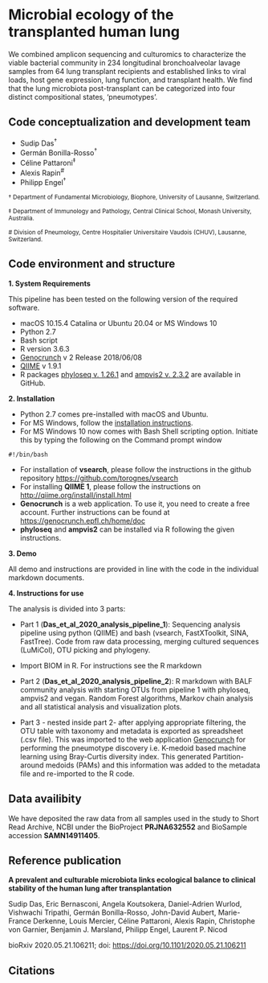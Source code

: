 # Microbial ecology of the transplanted human lung

We combined amplicon sequencing and culturomics to characterize the viable bacterial community in 234 longitudinal bronchoalveolar lavage samples from 64 lung transplant recipients and established links to viral loads, host gene expression, lung function, and transplant health. 
We find that the lung microbiota post-transplant can be categorized into four distinct compositional states, ‘pneumotypes’. 

## Code conceptualization and development team 

* Sudip Das<sup>†
* Germán Bonilla-Rosso<sup>†
* Céline Pattaroni<sup>‡
* Alexis Rapin<sup>#
* Philipp Engel<sup>†

<sup>† Department of Fundamental Microbiology, Biophore, University of Lausanne, Switzerland.

<sup>‡ Department of Immunology and Pathology, Central Clinical School, Monash University, Australia.

<sup># Division of Pneumology, Centre Hospitalier Universitaire Vaudois (CHUV), Lausanne, Switzerland.

## Code environment and structure

**1. System Requirements** 

This pipeline has been tested on the following version of the required software.

* macOS 10.15.4 Catalina or Ubuntu 20.04 or MS Windows 10
* Python 2.7 
* Bash script 
* R version 3.6.3
* [Genocrunch](https://genocrunch.epfl.ch/home/doc) v 2 Release 2018/06/08
* [QIIME](http://qiime.org/install/install.html) v 1.9.1 
* R packages [phyloseq v. 1.26.1](https://github.com/joey711/phyloseq) and [ampvis2 v. 2.3.2](https://madsalbertsen.github.io/ampvis2/) are available in GitHub.

**2. Installation** 

* Python 2.7 comes pre-installed with macOS and Ubuntu. 
* For MS Windows, follow the [installation instructions](https://docs.python.org/3/using/windows.html).
* For MS Windows 10 now comes with Bash Shell scripting option. Initiate this by typing the following on the Command prompt window

```
#!/bin/bash
```
* For installation of **vsearch**, please follow the instructions in the github repository https://github.com/torognes/vsearch
* For installing **QIIME 1**, please follow the instructions on http://qiime.org/install/install.html
* **Genocrunch** is a web application. To use it, you need to create a free account. Further instructions can be found at https://genocrunch.epfl.ch/home/doc
* **phyloseq** and **ampvis2** can be installed via R following the given instructions.

**3. Demo**

All demo and instructions are provided in line with the code in the individual markdown documents.


**4. Instructions for use**

The analysis is divided into 3 parts:

* Part 1 (**Das_et_al_2020_analysis_pipeline_1**): Sequencing analysis pipeline using python (QIIME) and bash (vsearch, FastXToolkit, SINA, FastTree). Code from raw data processing, merging cultured sequences (LuMiCol), OTU picking and phylogeny.

* Import BIOM in R. For instructions see the R markdown

* Part 2 (**Das_et_al_2020_analysis_pipeline_2**): R markdown with BALF community analysis with starting OTUs from pipeline 1 with phyloseq, ampvis2 and vegan. Random Forest algorithms, Markov chain analysis and all statistical analysis and visualization plots.

* Part 3 - nested inside part 2- after applying appropriate filtering, the OTU table with taxonomy and metadata is exported 
as spreadsheet (.csv file). This was imported to the web application [Genocrunch](https://genocrunch.epfl.ch/home/doc) for performing the pneumotype discovery i.e. K-medoid based machine learning using Bray-Curtis diversity index. This generated Partition-around medoids (PAMs) and this information was added to the metadata file and re-imported to the R code. 

## Data availibity 

We have deposited the raw data from all samples used in the study to Short Read Archive, NCBI under the BioProject **PRJNA632552** and BioSample accession **SAMN14911405**. 

## Reference publication

**A prevalent and culturable microbiota links ecological balance to clinical stability of the human lung after transplantation**

Sudip Das, Eric Bernasconi, Angela Koutsokera, Daniel-Adrien Wurlod, Vishwachi Tripathi, Germán Bonilla-Rosso, John-David Aubert, Marie-France Derkenne, Louis Mercier, Céline Pattaroni, Alexis Rapin, Christophe von Garnier, Benjamin J. Marsland, Philipp Engel, Laurent P. Nicod

bioRxiv 2020.05.21.106211; doi: https://doi.org/10.1101/2020.05.21.106211

## Citations 
